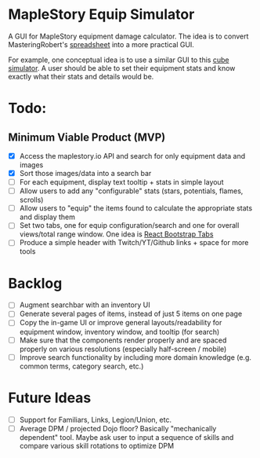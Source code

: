# MapleStory Equip Simulator

A GUI for MapleStory equipment damage calculator. The idea is to convert MasteringRobert's [spreadsheet](https://docs.google.com/spreadsheets/d/1mVZerZgojSRKq0FsUco_n097y45EPa4w1QptWuU6mwM/edit#gid=0) into a more practical GUI.

For example, one conceptual idea is to use a similar GUI to this [cube simulator](https://stripedypaper.github.io/cube/). A user should be able to set their equipment stats and know exactly what their stats and details would be.

# Todo:

## Minimum Viable Product (MVP)

- [x] Access the maplestory.io API and search for only equipment data and images
- [x] Sort those images/data into a search bar
- [ ] For each equipment, display text tooltip + stats in simple layout
- [ ] Allow users to add any "configurable" stats (stars, potentials, flames, scrolls)
- [ ] Allow users to "equip" the items found to calculate the appropriate stats and display them
- [ ] Set two tabs, one for equip configuration/search and one for overall views/total range window. One idea is [React Bootstrap Tabs](https://react-bootstrap.github.io/components/tabs/)
- [ ] Produce a simple header with Twitch/YT/Github links + space for more tools

# Backlog

- [ ] Augment searchbar with an inventory UI
- [ ] Generate several pages of items, instead of just 5 items on one page
- [ ] Copy the in-game UI or improve general layouts/readability for equipment window, inventory window, and tooltip (for search)
- [ ] Make sure that the components render properly and are spaced properly on various resolutions (especially half-screen / mobile)
- [ ] Improve search functionality by including more domain knowledge (e.g. common terms, category search, etc.)

# Future Ideas

- [ ] Support for Familiars, Links, Legion/Union, etc.
- [ ] Average DPM / projected Dojo floor? Basically "mechanically dependent" tool. Maybe ask user to input a sequence of skills and compare various skill rotations to optimize DPM
